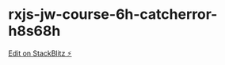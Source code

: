 # rxjs-jw-course-6h-catcherror-h8s68h

[Edit on StackBlitz ⚡️](https://stackblitz.com/edit/rxjs-jw-course-6h-catcherror-h8s68h)